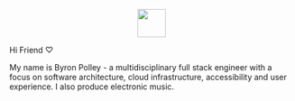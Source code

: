 <p align="center">
  <a href="https://byronpolley.com" target="_blank">
    <img width="50em" height="50em" src="https://byronpolley.com/seo/android-chrome-512x512.png">
  </a>
</p

<h2> Hi Friend ♡</h2>

My name is Byron Polley - a multidisciplinary full stack engineer with a focus on software architecture, cloud infrastructure, accessibility and user experience. I also produce electronic music.

<!-- <h3> 🛠 &nbsp;Tech Stack</h3>

  ![Next.js](https://img.shields.io/badge/-Next.js-0A1A2F?style=flat&logo=next.js) -->
